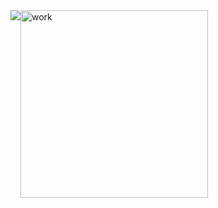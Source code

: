 <div style="width:100%;display:flex;justifyContent: space-between"> 
  <img src ="https://github-profile-summary-cards.vercel.app/api/cards/repos-per-language?username=gh0st3e&theme=solarized_dark" />
  <img src="https://i.gifer.com/origin/4c/4c7dc3d8a6dd24c8169b85d7e0fff5fd_w200.gif" alt="work" height="300"/>
</div>
